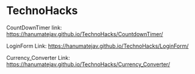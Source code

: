 # TechnoHacks

CountDownTimer link: https://hanumatejav.github.io/TechnoHacks/CountdownTimer/

LoginForm Link: https://hanumatejav.github.io/TechnoHacks/LoginForm/

Currency_Converter Link: https://hanumatejav.github.io/TechnoHacks/Currency_Converter/
